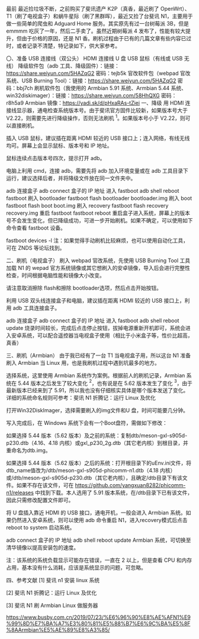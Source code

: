 最前
最近捡垃圾不断，之前购买了斐讯遗产 K2P（真香，最近刷了 OpenWrt）、T1（刷了电视盒子）和蜗牛星际（刷了黑群晖），最近又捡了台斐讯 N1，主要用于做一些简单的爬虫和 Adguard Home 服务。其实原先有过一台树莓派 3B，但是 emmmm 吃灰了一年，然后二手卖了。虽然近期树莓派 4 发布了，性能有较大提升，但由于价格的原因，还是 N1 香。刷机过程由于已有的几篇文章有些内容已过时，或者记录不清楚，特记录如下，供大家参考。

〇、准备
USB 连接线（双公头）
HDMI 连接线
U 盘
USB 鼠标（有线或 USB 无线）
降级软件包（adb 工具、降级固件）：链接：https://share.weiyun.com/5HAZqG2 密码：tejb5k
官改软件包（webpad 官改系统、USB Burning Tool）：链接：https://share.weiyun.com/5HAZqG2 密码：bbj7ch
刷机软件包（我使用的 Armbian 5.91 系统、Armbian 5.44 系统、win32diskimager）：链接：https://share.weiyun.com/58HhQXG 密码：r8h5a9
Armbian 镜像：https://yadi.sk/d/pHxaRAs-tZiei
一、降级
用 HDMI 连接线显示器，通电检查系统版本号。由于斐讯官方固件比较新，如果版本号大于 V2.22，则需要先进行降级操作，否则无法刷机 $^1$。如果版本号小于 V2.22，则可以直接刷机。

插入 USB 鼠标，建议插在距离 HDMI 较近的 USB 接口上；连入网络，有线无线均可。屏幕上会显示鼠标、版本号和 IP 地址。

鼠标连续点击版本号四次，提示打开 adb。

电脑上利用 cmd，连接 adb，需要先将 adb 加入环境变量或在 adb 工具目录下运行，建议选择后者，并将降级文件放在同一文件夹中。

 adb 连接盒子
adb connect 盒子的 IP 地址
 进入 fastboot
adb shell reboot fastboot
 刷入 bootloader
fastboot flash bootloader bootloader.img
 刷入 boot
fastboot flash boot boot.img 
 刷入 recovery
fastboot flash recovery recovery.img
 重启 fastboot
fastboot reboot
重启盒子进入系统，屏幕上的版本号不会发生变化，但已降级成功，可进一步开始刷机。如果不确定，可以使用如下命令查看 fastboot 设备。

fastboot devices -l
注：如果觉得手动刷机比较麻烦，也可以使用自动化工具，可在 ZNDS 等论坛找到。

二、刷机（电视盒子）
刷入 webpad 官改系统，先使用 USB Burning Tool 工具加载 N1 的 wepad 官方系统镜像或其它想刷入的安卓镜像，导入后会进行完整性检查，时间根据电脑性能和镜像大小改变。



请注意取消擦除 flash和擦除 bootloader选项，然后点击开始按钮。

利用 USB 双头线连接盒子和电脑，建议插在距离 HDMI 较近的 USB 接口上，利用 adb 工具连接盒子。

 adb 连接盒子
adb connect 盒子的 IP 地址
 进入 fastboot
adb shell reboot update
烧录时间较长，完成后点击停止按钮，拔掉电源重新开机即可，系统会进入安卓系统，可以配合遥控器当电视盒子使用（相比于小米盒子等，性价比超高，真香）

三、刷机（Armbian）
由于我已经有了一台 T1 当电视盒子用，所以这台 N1 准备刷入 Armbian 当 Linux 用，也是我刷机过程中遇到坑最多的地方。

选择系统，这里使用 Armbian 系统作为案例。根据前人的刷机记录，Armbian 系统在 5.44 版本之后发生了较大变化 $^2$，也有说是在 5.62 版本发生了变化 $^3$，由于最新版本已经来到了 5.91，所以我也没有仔细核实具体是哪个版本发送了变化。详细的系统命名规则可参考：斐讯 N1 折腾记：运行 Linux 及优化

打开Win32DiskImager，选择需要刷入的img文件和U 盘，时间可能要几分钟。

写入完成后，在 Windows 系统下会有一个Boot盘符，需做如下修改：

如果选择 5.44 版本（5.62 版本）及之前的系统：复制dtb/meson-gxl-s905d-p230.dtb（4.16、4.18 内核）或gxl_p230_2g.dtb（其它老内核）到根目录，并重命名为dtb.img。

如果选择 5.44 版本（5.62 版本）之后的系统：打开根目录下的uEnv.ini文件，将dtb_name值改为/dtb/meson-gxl-s905d-phicomm-n1.dtb（4.18 内核）或/dtb/meson-gxl-s905d-p230.dtb（其它老内核），且确定/dtb目录下有该文件。如果不存在该文件，可在 https://github.com/yangxuan8282/phicomm-n1/releases 中找到下载。本人选用了 5.91 版本系统，在/dtb目录下已有该文件，因此只需修改配置文件即可。



将 U 盘插入靠近 HDMI 的 USB 接口，通电开机，一般会进入 Armbian 系统。如果仍然进入安卓系统，则可以使用 adb 命令重启 N1，进入recovery模式后点击 reboot to system 启动系统。

adb connect 盒子的 IP 地址
adb shell reboot update
Armbian 系统，可切换至清华镜像以提高安装包的速度。

注：该系统的系统负载显示可能存在错误，一直在 2 以上，但是查看 CPU 和内存占用，基本没有什么消耗，应该是系统显示的问题，可忽略。

四、参考文献
[1] 斐讯 n1 安装 linux 系统

[2] 斐讯 N1 折腾记：运行 Linux 及优化

[3] 斐讯 N1 刷 Armbian Linux 做服务器

https://www.busby.com.cn/2019/07/23/%E6%96%90%E8%AE%AFN1%E9%99%8D%E7%BA%A7%E3%80%81%E5%88%B7%E6%9C%BA%E5%8F%8AArmbian%E5%AE%89%E8%A3%85/
